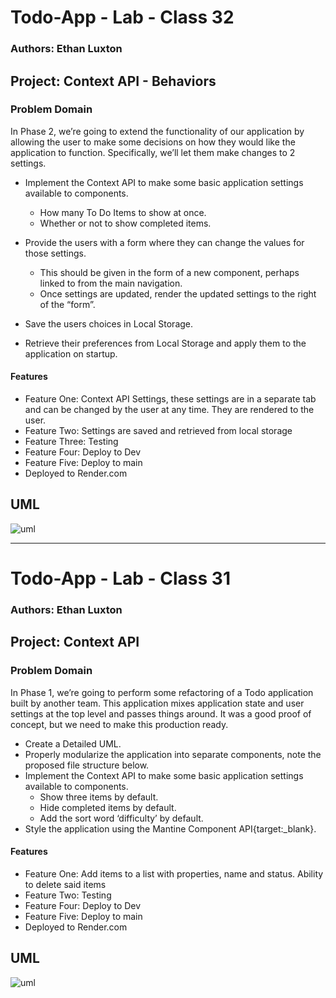 # Todo-App - Lab - Class 32

### Authors: Ethan Luxton

## Project:  Context API - Behaviors

### Problem Domain

In Phase 2, we’re going to extend the functionality of our application by allowing the user to make some decisions on how they would like the application to function. Specifically, we’ll let them make changes to 2 settings.

* Implement the Context API to make some basic application settings available to components.
    * How many To Do Items to show at once.
    * Whether or not to show completed items.

* Provide the users with a form where they can change the values for those settings.
    * This should be given in the form of a new component, perhaps linked to from the main navigation.
    * Once settings are updated, render the updated settings to the right of the “form”. 

* Save the users choices in Local Storage.      
* Retrieve their preferences from Local Storage and apply them to the application on startup.

#### Features

-   Feature One: Context API Settings, these settings are in a separate tab and can be changed by the user at any time. They are rendered to the user.
-   Feature Two: Settings are saved and retrieved from local storage
-   Feature Three: Testing
-   Feature Four: Deploy to Dev
-   Feature Five: Deploy to main
-   Deployed to Render.com

## UML

![uml](https://i.imgur.com/OeD9nSi.png)


---------------------------------------------------------------------------------

# Todo-App - Lab - Class 31

### Authors: Ethan Luxton

## Project: Context API

### Problem Domain

In Phase 1, we’re going to perform some refactoring of a Todo application built by another team. This application mixes application state and user settings at the top level and passes things around. It was a good proof of concept, but we need to make this production ready.

* Create a Detailed UML.
* Properly modularize the application into separate components, note the proposed file structure below.
* Implement the Context API to make some basic application settings available to components.
    * Show three items by default.
    * Hide completed items by default.
    * Add the sort word ‘difficulty’ by default.
* Style the application using the Mantine Component API{target:_blank}.

#### Features

-   Feature One: Add items to a list with properties, name and status. Ability to delete said items
-   Feature Two: Testing
-   Feature Four: Deploy to Dev
-   Feature Five: Deploy to main
-   Deployed to Render.com

## UML

![uml](https://i.imgur.com/qux0bJE.png)
